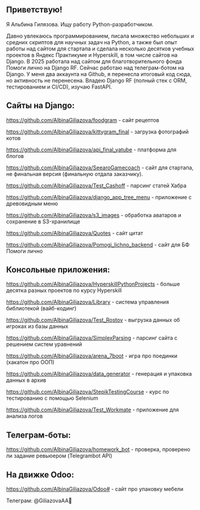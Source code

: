## Приветствую!

Я Альбина Гилязова. Ищу работу Python-разработчиком.

Давно увлекаюсь программированием, писала множество небольших и средних скриптов для научных задач на Python, а также был опыт работы над сайтом для стартапа и сделала несколько десятков учебных проектов в Яндекс Практикуме и Hyperskill, в том числе сайтов на Django. В 2025 работала над сайтом для благотворительного фонда Помоги лично на Django RF. Сейчас работаю над телеграм-ботом на Django. У меня два аккаунта на Github, я перенесла итоговый код сюда, но активность не перенесена. Владею Django RF (полный стек с ORM, тестированием и CI/CD), изучаю FastAPI.

## Сайты на Django:

https://github.com/AlbinaGiliazova/foodgram - сайт рецептов

https://github.com/AlbinaGiliazova/kittygram_final - загрузка фотографий котов

https://github.com/AlbinaGiliazova/api_final_yatube - платформа для блогов

https://github.com/AlbinaGiliazova/SeearoGamecoach - сайт для стартапа, не финальная версия (финальную отдала заказчику).

https://github.com/AlbinaGiliazova/Test_Cashoff - парсинг статей Хабра

https://github.com/AlbinaGiliazova/django_app_tree_menu - приложение с древовидным меню

https://github.com/AlbinaGiliazova/s3_images - обработка аватаров и сохранение в S3-хранилище

https://github.com/AlbinaGiliazova/Quotes - сайт цитат

https://github.com/AlbinaGiliazova/Pomogi_lichno_backend - сайт для БФ Помоги лично

## Консольные приложения:

https://github.com/AlbinaGiliazova/HyperskillPythonProjects - больше десятка разных проектов по курсу Hyperskill

https://github.com/AlbinaGiliazova/Library - система управления библиотекой (вайб-кодинг)

https://github.com/AlbinaGiliazova/Test_Rostov - выгрузка данных об игроках из базы данных

https://github.com/AlbinaGiliazova/SimplexParsing - парсинг сайта с решением систем уравнений

https://github.com/AlbinaGiliazova/arena_7boot - игра про поединки (хакатон про ООП)

https://github.com/AlbinaGiliazova/data_generator - генерация и упаковка данных в архив

https://github.com/AlbinaGiliazova/StepikTestingCourse - курс по тестированию с помощью Selenium

https://github.com/AlbinaGiliazova/Test_Workmate - приложение для анализа логов

## Телеграм-боты:

https://github.com/AlbinaGiliazova/homework_bot - проверка, проверено ли задание ревьюером (Telegrambot API)
## На движке Odoo:

https://github.com/AlbinaGiliazova/Odoo# - сайт про упаковку мебели

Телеграм: @GiliazovaAA👋

<!--
**AlbinaGiliazova/AlbinaGiliazova** is a ✨ _special_ ✨ repository because its `README.md` (this file) appears on your GitHub profile.

Here are some ideas to get you started:

- 🔭 I’m currently working on ...
- 🌱 I’m currently learning ...
- 👯 I’m looking to collaborate on ...
- 🤔 I’m looking for help with ...
- 💬 Ask me about ...
- 📫 How to reach me: ...
- 😄 Pronouns: ...
- ⚡ Fun fact: ...
-->
